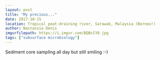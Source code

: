 ```yaml
---
layout: post
title: "My precious..."
date: 2017-10-15
location: Tropical peat-draining river, Sarawak, Malaysia (Borneo!)
author: Nastassia Denis
imgurfilepath: https://i.imgur.com/BQBcCY0.jpg
tags: ["subsurface microbiology"]
---
```

	
	
Sediment core sampling all day but still smiling :-)